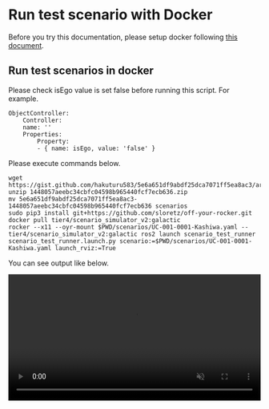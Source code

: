 # Run test scenario with Docker

Before you try this documentation, please setup docker following [this document](RunWithDocker.md).

## Run test scenarios in docker

Please check isEgo value is set false before running this script.
For example.

```
ObjectController:
    Controller:
    name: ''
    Properties:
        Property:
        - { name: isEgo, value: 'false' }
```


Please execute commands below.

```
wget https://gist.github.com/hakuturu583/5e6a651df9abdf25dca7071ff5ea8ac3/archive/1448057aeebc34cbfc04598b965440fcf7ecb636.zip
unzip 1448057aeebc34cbfc04598b965440fcf7ecb636.zip
mv 5e6a651df9abdf25dca7071ff5ea8ac3-1448057aeebc34cbfc04598b965440fcf7ecb636 scenarios
sudo pip3 install git+https://github.com/sloretz/off-your-rocker.git
docker pull tier4/scenario_simulator_v2:galactic
rocker --x11 --oyr-mount $PWD/scenarios/UC-001-0001-Kashiwa.yaml -- tier4/scenario_simulator_v2:galactic ros2 launch scenario_test_runner scenario_test_runner.launch.py scenario:=$PWD/scenarios/UC-001-0001-Kashiwa.yaml launch_rviz:=True
```

You can see output like below.

<video
  class="c-video__embed"
  src="https://user-images.githubusercontent.com/10348912/126959705-040368bc-7d56-4b81-b456-876da58f763f.mp4"
  width="100%"
  loop
  autoplay
  muted
  playsinline>
</video>
